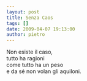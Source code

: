 ```yaml
---
layout: post
title: Senza Caos
tags: []
date: 2009-04-07 19:13:00
author: pietro
---
```

Non esiste il caso,<br/>tutto ha ragioni<br/>come tutto ha un peso<br/>e da sé non volan gli aquiloni.
